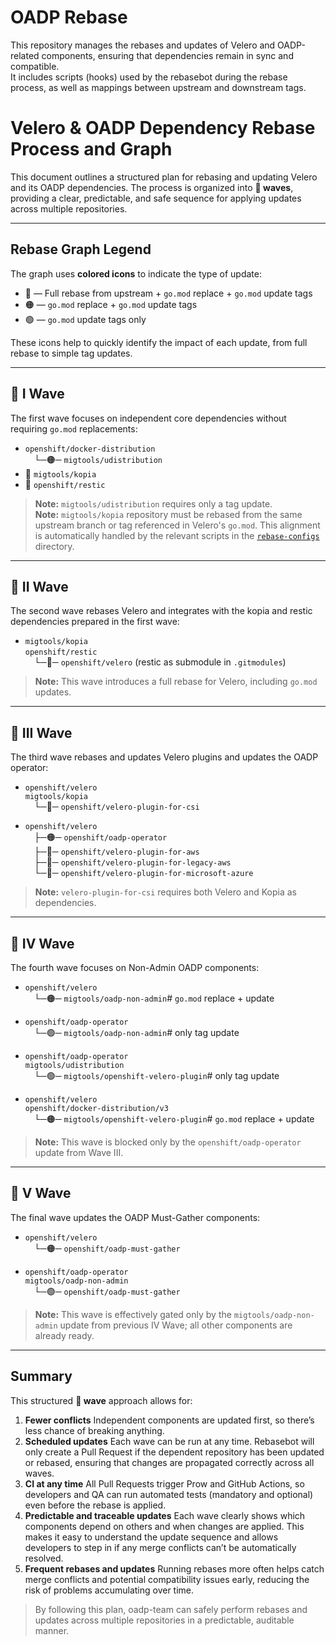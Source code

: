 # OADP Rebase

This repository manages the rebases and updates of Velero and OADP-related components, ensuring that dependencies remain in sync and compatible.  
It includes scripts (hooks) used by the rebasebot during the rebase process, as well as mappings between upstream and downstream tags.

# Velero & OADP Dependency Rebase Process and Graph

This document outlines a structured plan for rebasing and updating Velero and its OADP dependencies. The process is organized into **🌊 waves**, providing a clear, predictable, and safe sequence for applying updates across multiple repositories.

---

## Rebase Graph Legend

The graph uses **colored icons** to indicate the type of update:

- 🔵 — Full rebase from upstream + `go.mod` replace + `go.mod` update tags
- 🟠 — `go.mod` replace + `go.mod` update tags
- 🟢 — `go.mod` update tags only

These icons help to quickly identify the impact of each update, from full rebase to simple tag updates.

---

## 🌊 I Wave

The first wave focuses on independent core dependencies without requiring `go.mod` replacements:

- `openshift/docker-distribution`  
 └─🟠─ `migtools/udistribution`
- 🔵 `migtools/kopia`
- 🔵 `openshift/restic`

> **Note:** `migtools/udistribution` requires only a tag update.  
> **Note:** `migtools/kopia` repository must be rebased from the same upstream branch or tag referenced in Velero's `go.mod`. This alignment is automatically handled by the relevant scripts in the [`rebase-configs`](./rebase-configs) directory.

---

## 🌊 II Wave

The second wave rebases Velero and integrates with the kopia and restic dependencies prepared in the first wave:

- `migtools/kopia`  
  `openshift/restic`  
 └─🔵─ `openshift/velero` (restic as submodule in `.gitmodules`)

> **Note:** This wave introduces a full rebase for Velero, including `go.mod` updates.

---

## 🌊 III Wave

The third wave rebases and updates Velero plugins and updates the OADP operator:

- `openshift/velero`  
  `migtools/kopia`  
 └─🔵─ `openshift/velero-plugin-for-csi`

- `openshift/velero`  
 ├─🟠─ `openshift/oadp-operator`  
 ├─🔵─ `openshift/velero-plugin-for-aws`  
 ├─🔵─ `openshift/velero-plugin-for-legacy-aws`  
 └─🔵─ `openshift/velero-plugin-for-microsoft-azure`  

> **Note:** `velero-plugin-for-csi` requires both Velero and Kopia as dependencies.

---

## 🌊 IV Wave

The fourth wave focuses on Non-Admin OADP components:

- `openshift/velero`  
 └─🟠─ `migtools/oadp-non-admin`# `go.mod` replace + update

- `openshift/oadp-operator`  
 └─🟢─ `migtools/oadp-non-admin`# only tag update

- `openshift/oadp-operator`  
  `migtools/udistribution`  
 └─🟢─ `migtools/openshift-velero-plugin`# only tag update

- `openshift/velero`  
  `openshift/docker-distribution/v3`  
 └─🟠─ `migtools/openshift-velero-plugin`# `go.mod` replace + update

> **Note:** This wave is blocked only by the `openshift/oadp-operator` update from Wave III.

---

## 🌊 V Wave

The final wave updates the OADP Must-Gather components:

- `openshift/velero`  
 └─🟠─ `openshift/oadp-must-gather`

- `openshift/oadp-operator`  
  `migtools/oadp-non-admin`  
 └─🟢─ `openshift/oadp-must-gather`

> **Note:** This wave is effectively gated only by the `migtools/oadp-non-admin` update from previous IV Wave; all other components are already ready.

---

## Summary

This structured **🌊 wave** approach allows for:

1. **Fewer conflicts** Independent components are updated first, so there’s less chance of breaking anything.
2. **Scheduled updates** Each wave can be run at any time. Rebasebot will only create a Pull Request if the dependent repository has been updated or rebased, ensuring that changes are propagated correctly across all waves.
3. **CI at any time** All Pull Requests trigger Prow and GitHub Actions, so developers and QA can run automated tests (mandatory and optional) even before the rebase is applied.
4. **Predictable and traceable updates** Each wave clearly shows which components depend on others and when changes are applied. This makes it easy to understand the update sequence and allows developers to step in if any merge conflicts can’t be automatically resolved.
5. **Frequent rebases and updates** Running rebases more often helps catch merge conflicts and potential compatibility issues early, reducing the risk of problems accumulating over time.

> By following this plan, oadp-team can safely perform rebases and updates across multiple repositories in a predictable, auditable manner.
